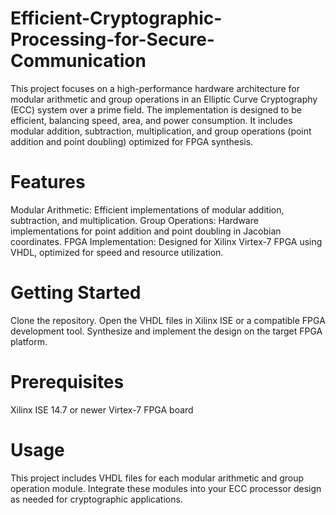 # Efficient-Cryptographic-Processing-for-Secure-Communication
This project focuses on a high-performance hardware architecture for modular arithmetic and group operations in an Elliptic Curve Cryptography (ECC) system over a prime field. The implementation is designed to be efficient, balancing speed, area, and power consumption. It includes modular addition, subtraction, multiplication, and group operations (point addition and point doubling) optimized for FPGA synthesis.

# Features
Modular Arithmetic: Efficient implementations of modular addition, subtraction, and multiplication.
Group Operations: Hardware implementations for point addition and point doubling in Jacobian coordinates.
FPGA Implementation: Designed for Xilinx Virtex-7 FPGA using VHDL, optimized for speed and resource utilization.

# Getting Started
Clone the repository.
Open the VHDL files in Xilinx ISE or a compatible FPGA development tool.
Synthesize and implement the design on the target FPGA platform.

# Prerequisites
Xilinx ISE 14.7 or newer
Virtex-7 FPGA board

# Usage
This project includes VHDL files for each modular arithmetic and group operation module. Integrate these modules into your ECC processor design as needed for cryptographic applications.
